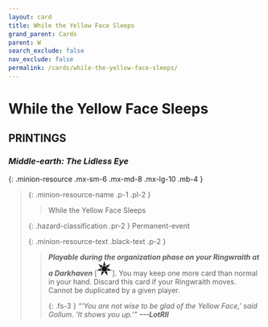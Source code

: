 ```yaml
---
layout: card
title: While the Yellow Face Sleeps
grand_parent: Cards
parent: W
search_exclude: false
nav_exclude: false
permalink: /cards/while-the-yellow-face-sleeps/
---
```


# While the Yellow Face Sleeps


## PRINTINGS


### _Middle-earth: The Lidless Eye_

{: .minion-resource .mx-sm-6 .mx-md-8 .mx-lg-10 .mb-4 }
> {: .minion-resource-name .p-1 .pl-2 }
> > <div class="hazard-mp"></div>
> > <div class="card-name">While the Yellow Face Sleeps</div>
>
> {: .hazard-classification .pr-2 }
> Permanent-event
>
> {: .minion-resource-text .black-text .p-2 }
> > ***Playable during the organization phase on your Ringwraith at a Darkhaven*** <nobr>[<img src="/assets/images/dark-haven.svg">]</nobr>. You may keep one more card than normal in your hand. Discard this card if your Ringwraith moves. Cannot be duplicated by a given player.   
> > 
> > {: .fs-3 } 
> > _“‘You are not wise to be glad of the Yellow Face,' said Gollum. 'It shows you up.’”_ ***---&#65279;LotRII*** 
> 
